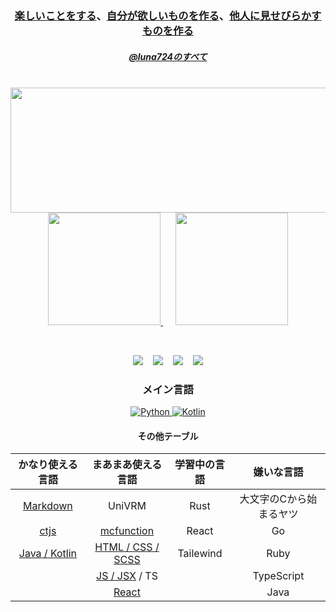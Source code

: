 <h3 align="center"> <a href="https://github.com/luna724/LunaClient">楽しいことをする</a>、<a href="https://github.com/luna724/SDPEM">自分が欲しいものを作る</a>、<a href="https://www.pixiv.net/users/111460317">他人に見せびらかすものを作る</a> </p> 
<h5 align="center"> <a href="https://luna724.github.io"> @luna724のすべて </a></h5>

<div align="center">
  <!--
  <a href="https://github.com/luna724">
   <img height=200 width=400 src="http://github-profile-summary-cards.vercel.app/api/cards/profile-details?username=luna724&theme=radical">
  </a>
  -->
    &nbsp;
  <a href="https://github.com/luna724">
   <img height=200 width=1000 src="https://github-readme-stats.vercel.app/api?username=luna724&show_icons=true&theme=radical">
  </a>
  
  <a href="https://github.com/luna724?tab=repositories">
    <img height=180 src="https://github-readme-stats.vercel.app/api/top-langs/?username=luna724&layout=compact&theme=radical">
  </a>
    &nbsp;&nbsp;&nbsp;&nbsp;
  <a href="https://github.com/luna724?tab=repositories">
    <img height=180 src="http://github-profile-summary-cards.vercel.app/api/cards/most-commit-language?username=luna724&theme=radical">
  </a>

<span><br/>
  
[![](https://wakatime.com/badge/user/a3dc88bc-f773-46f5-86f8-abb56f21a04b.svg)](https://wakatime.com/@luna724) </span> &nbsp;&nbsp; <span> [![](https://komarev.com/ghpvc/?username=luna724&color=blue&style=flat&label=Profile%20Views)](https://github.com/luna724/luna724) </span> &nbsp;&nbsp; <span> [![](https://img.shields.io/github/stars/luna724?style=flat&label=Received%20Stars)](https://github.com/luna724?tab=repositories) </span> &nbsp;&nbsp; <span> [![](https://img.shields.io/badge/contributions-welcome-brightgreen.svg?style=flat)](https://github.com/luna724?tab=repositories)
</span>

<h3 align="center"> メイン言語 </h3>
  <p align="center"> 
    <a href="https://github.com/luna724/SDPEM"> <img src="https://img.shields.io/badge/Python-3776AB?style=for-the-badge&logo=python&logoColor=white" alt="Python"> </a>
    <a href="https://github.com/luna724/BinSniper"> <img src="https://img.shields.io/badge/Kotlin-0095D5?style=for-the-badge&logo=kotlin&logoColor=white" alt="Kotlin"> </a>
  </p>


<h4>その他テーブル</h5>

| かなり使える言語 | まあまあ使える言語 | 学習中の言語 | 嫌いな言語 |
| :-------------: | :--------------: | :---------: | :-------: |
| [Markdown](https://github.com/luna724/luna724) | UniVRM | Rust | 大文字のCから始まるヤツ |
| [ctjs](https://github.com/luna724/LunaClient) | [mcfunction](https://github.com/luna724/datapack-collection) | React | Go |
| [Java / Kotlin](https://github.com/luna724/LunaClient) | [HTML / CSS / SCSS](https://github.com/luna724/luna724.github.io) | Tailewind | Ruby |
| | [JS / JSX](https://github.com/luna724/test) / TS |  | TypeScript |
| | [React](https://github.com/luna724/test) |  | Java |
